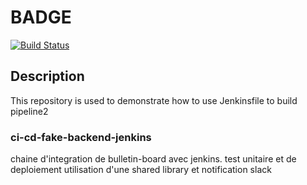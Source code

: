 # BADGE

[![Build Status](http://ec2-184-73-168-18.compute-1.amazonaws.com/buildStatus/icon?job=bulletin-board-ops-prod)](http://ec2-184-73-168-18.compute-1.amazonaws.com/job/bulletin-board-ops-prod/)

## Description

This repository is used to demonstrate how to use Jenkinsfile to build pipeline2

### ci-cd-fake-backend-jenkins

chaine d'integration de bulletin-board avec jenkins.
test unitaire et de deploiement
utilisation d'une shared library et notification slack

